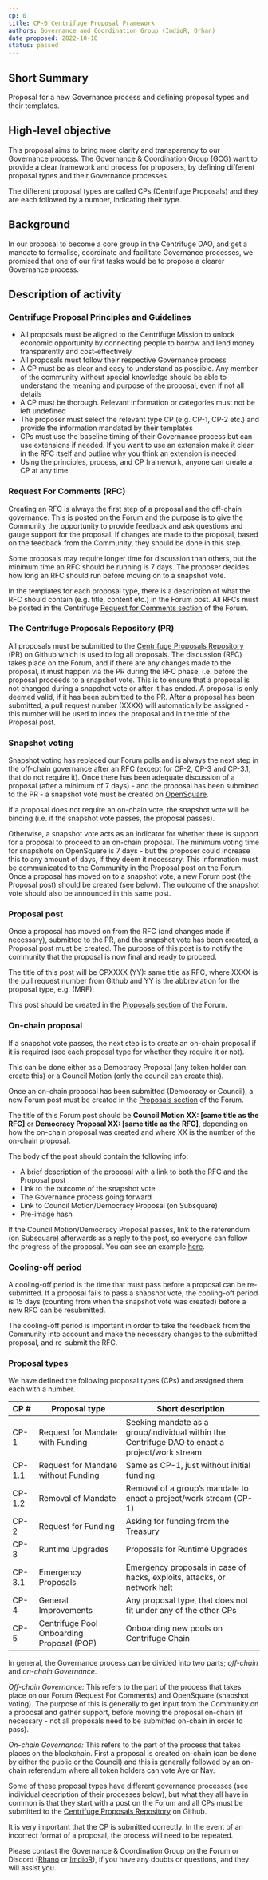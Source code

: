 ```yaml
---
cp: 0
title: CP-0 Centrifuge Proposal Framework
authors: Governance and Coordination Group (ImdioR, Orhan)
date proposed: 2022-10-18
status: passed
---
```

## Short Summary
Proposal for a new Governance process and defining proposal types and their templates.

## High-level objective
This proposal aims to bring more clarity and transparency to our Governance process. The Governance & Coordination Group (GCG) want to provide a clear framework and process for proposers, by defining different proposal types and their Governance processes.

The different proposal types are called CPs (Centrifuge Proposals) and they are each followed by a number, indicating their type.

## Background
In our proposal to become a core group in the Centrifuge DAO, and get a mandate to formalise, coordinate and facilitate Governance processes, we promised that one of our first tasks would be to propose a clearer Governance process.

## Description of activity

### Centrifuge Proposal Principles and Guidelines

- All proposals must be aligned to the Centrifuge Mission to unlock economic opportunity by connecting people to borrow and lend money transparently and cost-effectively
- All proposals must follow their respective Governance process
- A CP must be as clear and easy to understand as possible. Any member of the community without special knowledge should be able to understand the meaning and purpose of the proposal, even if not all details
- A CP must be thorough. Relevant information or categories must not be left undefined
- The proposer must select the relevant type CP (e.g. CP-1, CP-2 etc.) and provide the information mandated by their templates
- CPs must use the baseline timing of their Governance process but can use extensions if needed. If you want to use an extension make it clear in the RFC itself and outline why you think an extension is needed
- Using the principles, process, and CP framework, anyone can create a CP at any time

### Request For Comments (RFC)

Creating an RFC is always the first step of a proposal and the off-chain governance. This is posted on the Forum and the purpose is to give the Community the opportunity to provide feedback and ask questions and gauge support for the proposal. If changes are made to the proposal, based on the feedback from the Community, they should be done in this step.

Some proposals may require longer time for discussion than others, but the minimum time an RFC should be running is 7 days. The proposer decides how long an RFC should run before moving on to a snapshot vote.

In the templates for each proposal type, there is a description of what the RFC should contain (e.g. title, content etc.) in the Forum post. All RFCs must be posted in the Centrifuge [Request for Comments section](https://gov.centrifuge.io/c/cfg-governance/request-for-comments/37) of the Forum.

### The Centrifuge Proposals Repository (PR)

All proposals must be submitted to the [Centrifuge Proposals Repository](https://github.com/centrifuge/cps) (PR) on Github which is used to log all proposals. The discussion (RFC) takes place on the Forum, and if there are any changes made to the proposal, it must happen via the PR during the RFC phase, i.e. before the proposal proceeds to a snapshot vote. 
This is to ensure that a proposal is not changed during a snapshot vote or after it has ended.
A proposal is only deemed valid, if it has been submitted to the PR.
After a proposal has been submitted, a pull request number (XXXX) will automatically be assigned - this number will be used to index the proposal and in the title of the Proposal post.

### Snapshot voting

Snapshot voting has replaced our Forum polls and is always the next step in the off-chain governance after an RFC (except for CP-2, CP-3 and CP-3.1, that do not require it). Once there has been adequate discussion of a proposal (after a minimum of 7 days) - and the proposal has been submitted to the PR - a snapshot vote must be created on [OpenSquare](https://voting.opensquare.io/space/centrifuge).

If a proposal does not require an on-chain vote, the snapshot vote will be binding (i.e. if the snapshot vote passes, the proposal passes).

Otherwise, a snapshot vote acts as an indicator for whether there is support for a proposal to proceed to an on-chain proposal.
The minimum voting time for snapshots on OpenSquare is 7 days - but the proposer could increase this to any amount of days, if they deem it necessary. This information must be communicated to the Community in the Proposal post on the Forum.
Once a proposal has moved on to a snapshot vote, a new Forum post (the Proposal post) should be created (see below). 
The outcome of the snapshot vote should also be announced in this same post.

### Proposal post

Once a proposal has moved on from the RFC (and changes made if necessary), submitted to the PR, and the snapshot vote has been created, a Proposal post must be created. The purpose of this post is to notify the community that the proposal is now final and ready to proceed.

The title of this post will be CPXXXX (YY): same title as RFC, where XXXX is the pull request number from Github and YY is the abbreviation for the proposal type, e.g. (MRF).

This post should be created in the [Proposals section](https://gov.centrifuge.io/c/cfg-governance/chain-governance/18) of the Forum.

### On-chain proposal

If a snapshot vote passes, the next step is to create an on-chain proposal if it is required (see each proposal type for whether they require it or not).

This can be done either as a Democracy Proposal (any token holder can create this) or a Council Motion (only the council can create this).

Once an on-chain proposal has been submitted (Democracy or Council), a new Forum post must be created in the [Proposals section](https://gov.centrifuge.io/c/cfg-governance/chain-governance/18) of the Forum.

The title of this Forum post should be **Council Motion XX: [same title as the RFC]** or **Democracy Proposal XX: [same title as the RFC]**, depending on how the on-chain proposal was created and where XX is the number of the on-chain proposal.

The body of the post should contain the following info:

- A brief description of the proposal with a link to both the RFC and the Proposal post
- Link to the outcome of the snapshot vote
- The Governance process going forward
- Link to Council Motion/Democracy Proposal (on Subsquare)
- Pre-image hash

If the Council Motion/Democracy Proposal passes, link to the referendum (on Subsquare) afterwards as a reply to the post, so everyone can follow the progress of the proposal. You can see an example [here](https://gov.centrifuge.io/t/council-motion-47-accept-statemint-hrmp-channel-request/4738).

### Cooling-off period

A cooling-off period is the time that must pass before a proposal can be re-submitted. 
If a proposal fails to pass a snapshot vote, the cooling-off period is 15 days (counting from when the snapshot vote was created) before a new RFC can be resubmitted.

The cooling-off period is important in order to take the feedback from the Community into account and make the necessary changes to the submitted proposal, and re-submit the RFC.


### Proposal types
We have defined the following proposal types (CPs) and assigned them each with a number.

|CP #|Proposal type|Short description|
| --- | --- | --- |
|CP-1|Request for Mandate with Funding|Seeking mandate as a group/individual within the Centrifuge DAO to enact a project/work stream|
|CP-1.1|Request for Mandate without Funding|Same as CP-1, just without initial funding|
|CP-1.2|Removal of Mandate|Removal of a group’s mandate to enact a project/work stream (CP-1)|
|CP-2|Request for Funding|Asking for funding from the Treasury|
|CP-3|Runtime Upgrades|Proposals for Runtime Upgrades|
|CP-3.1|Emergency Proposals|Emergency proposals in case of hacks, exploits, attacks, or network halt|
|CP-4|General Improvements|Any proposal type, that does not fit under any of the other CPs|
|CP-5|Centrifuge Pool Onboarding Proposal (POP)|Onboarding new pools on Centrifuge Chain|

In general, the Governance process can be divided into two parts; *off-chain* and *on-chain Governance*.

*Off-chain Governance:*
This refers to the part of the process that takes place on our Forum (Request For Comments) and OpenSquare (snapshot voting). The purpose of this is generally to get input from the Community on a proposal and gather support, before moving the proposal on-chain (if necessary - not all proposals need to be submitted on-chain in order to pass).

*On-chain Governance:*
This refers to the part of the process that takes places on the blockchain. First a proposal is created on-chain (can be done by either the public or the Council) and this is generally followed by an on-chain referendum where all token holders can vote Aye or Nay.

Some of these proposal types have different governance processes (see individual description of their processes below), but what they all  have in common is that they start with a post on the Forum and all CPs must be submitted to the [Centrifuge Proposals Repository](https://github.com/centrifuge/cps) on Github.

It is very important that the CP is submitted correctly. In the event of an incorrect format of a proposal, the process will need to be repeated.

Please contact the Governance & Coordination Group on the Forum or Discord ([Rhano](https://gov.centrifuge.io/u/Rhano) or [ImdioR](https://gov.centrifuge.io/u/imdior)), if you have any doubts or questions, and they will assist you.
